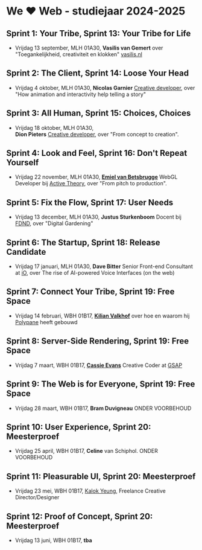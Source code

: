 # We ♥ Web - studiejaar 2024-2025

## Sprint 1: Your Tribe, Sprint 13: Your Tribe for Life
- Vrijdag 13 september, MLH 01A30, 
**Vasilis van Gemert** over "Toegankelijkheid, creativiteit en klokken" [vasilis.nl](https://vasilis.nl/clocks/)

## Sprint 2: The Client, Sprint 14: Loose Your Head
- Vrijdag 4 oktober, MLH 01A30, 
**Nicolas Garnier** [Creative developer](https://nico.computer/), over "How animation and interactivity help telling a story"

## Sprint 3: All Human, Sprint 15: Choices, Choices
- Vrijdag 18 oktober, MLH 01A30,  
**Dion Pieters** [Creative developer](https://www.dionpieters.dev), over "From concept to creation".

## Sprint 4: Look and Feel, Sprint 16: Don't Repeat Yourself
- Vrijdag 22 november, MLH 01A30, 
[**Emiel van Betsbrugge**](https://emielvanbetsbrugge.be/) WebGL Developer bij [Active Theory](https://activetheory.net/), over "From pitch to production".

## Sprint 5: Fix the Flow, Sprint 17: User Needs
- Vrijdag 13 december, MLH 01A30, 
**Justus Sturkenboom** Docent bij [FDND](https://fdnd.nl/), over "Digital Gardening"

## Sprint 6: The Startup, Sprint 18: Release Candidate
- Vrijdag 17 januari, MLH 01A30, 
**Dave Bitter** Senior Front-end Consultant at [iO](https://www.iodigital.com/en), over The rise of AI-powered Voice Interfaces (on the web)

## Sprint 7: Connect Your Tribe, Sprint 19: Free Space
- Vrijdag 14 februari, WBH 01B17, 
[**Kilian Valkhof**](https://kilianvalkhof.com/) over hoe en waarom hij [Polypane](https://polypane.app/) heeft gebouwd

## Sprint 8: Server-Side Rendering, Sprint 19: Free Space
- Vrijdag 7 maart, WBH 01B17, 
[**Cassie Evans**](https://www.cassie.codes/) Creative Coder at [GSAP](https://gsap.com/)

## Sprint 9: The Web is for Everyone, Sprint 19: Free Space
- Vrijdag 28 maart, WBH 01B17, 
**Bram Duvigneau** ONDER VOORBEHOUD
  
## Sprint 10: User Experience, Sprint 20: Meesterproef
- Vrijdag 25 april, WBH 01B17, 
**Celine** van Schiphol. ONDER VOORBEHOUD

## Sprint 11: Pleasurable UI, Sprint 20: Meesterproef
- Vrijdag 23 mei, WBH 01B17, 
[Kalok Yeung](https://kalokyeung.com/), Freelance Creative Director/Designer

## Sprint 12: Proof of Concept, Sprint 20: Meesterproef
- Vrijdag 13 juni, WBH 01B17, 
**tba**
